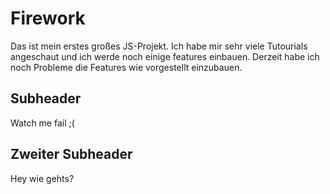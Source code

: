 # Firework

Das ist mein erstes großes JS-Projekt. Ich habe mir sehr viele Tutourials angeschaut und ich werde noch einige features einbauen. Derzeit habe ich noch Probleme die Features wie vorgestellt einzubauen.

## Subheader

Watch me fail ;(

## Zweiter Subheader

Hey wie gehts?
